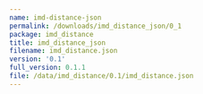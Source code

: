```yaml
---
name: imd-distance-json
permalink: /downloads/imd_distance_json/0_1
package: imd_distance
title: imd_distance_json
filename: imd_distance.json
version: '0.1'
full_version: 0.1.1
file: /data/imd_distance/0.1/imd_distance.json
---
```

